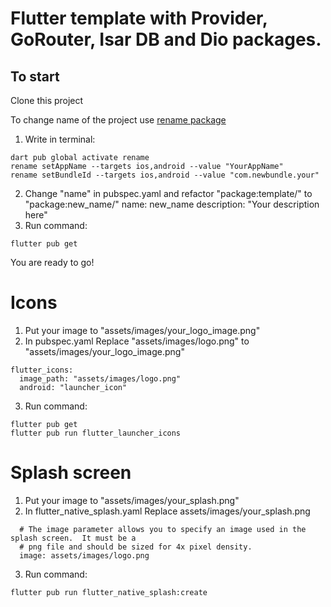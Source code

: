 # Flutter template with Provider, GoRouter, Isar DB and Dio packages.

## To start

Clone this project

To change name of the project use [rename package](https://pub.dev/packages/rename)

1) Write in terminal:
```
dart pub global activate rename
rename setAppName --targets ios,android --value "YourAppName"
rename setBundleId --targets ios,android --value "com.newbundle.your"
```
2) Change "name" in pubspec.yaml and refactor "package:template/" to "package:new_name/" 
   name: new_name
   description: "Your description here"
3) Run command:
```
flutter pub get
```

You are ready to go!

# Icons

1) Put your image to "assets/images/your_logo_image.png"
2) In pubspec.yaml 
Replace "assets/images/logo.png" to "assets/images/your_logo_image.png"
```
flutter_icons:
  image_path: "assets/images/logo.png"
  android: "launcher_icon"
```
3) Run command:
```
flutter pub get
flutter pub run flutter_launcher_icons
```

# Splash screen
1) Put your image to "assets/images/your_splash.png"
2) In flutter_native_splash.yaml
Replace assets/images/your_splash.png
```
  # The image parameter allows you to specify an image used in the splash screen.  It must be a
  # png file and should be sized for 4x pixel density.
  image: assets/images/logo.png
```
3) Run command:
```
flutter pub run flutter_native_splash:create
```